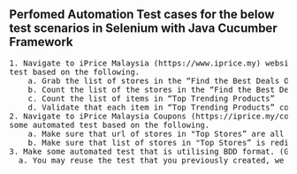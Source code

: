 Perfomed Automation Test cases for the below test scenarios in Selenium with Java Cucumber Framework
-----------------------------------------------------------------------------------------------------
<pre>
1. Navigate to iPrice Malaysia (https://www.iprice.my) website and perform some automated
test based on the following.
    a. Grab the list of stores in the “Find the Best Deals Online”
    b. Count the list of the stores in the “Find the Best Deals Online”
    c. Count the list of items in “Top Trending Products”
    d. Validate that each item in “Top Trending Products” contains “data-vars-cgt”
2. Navigate to iPrice Malaysia Coupons (https://iprice.my/coupons/) website and perform 
some automated test based on the following.
    a. Make sure that url of stores in "Top Stores” are all active
    b. Make sure that list of stores in "Top Stores” is redirected to their proper store url
3. Make some automated test that is utilising BDD format. (Given, When, Then)
  a. You may reuse the test that you previously created, we just want it to be running in 
  </pre>
